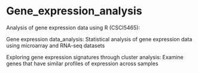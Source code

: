 # Gene_expression_analysis

Analysis of gene expression data using R (CSCI5465):

Gene expression data_analysis: Statistical analysis of gene expression data using microarray and RNA-seq datasets

Exploring gene expression signatures through cluster analysis: Examine genes that have similar profiles of expression across samples

